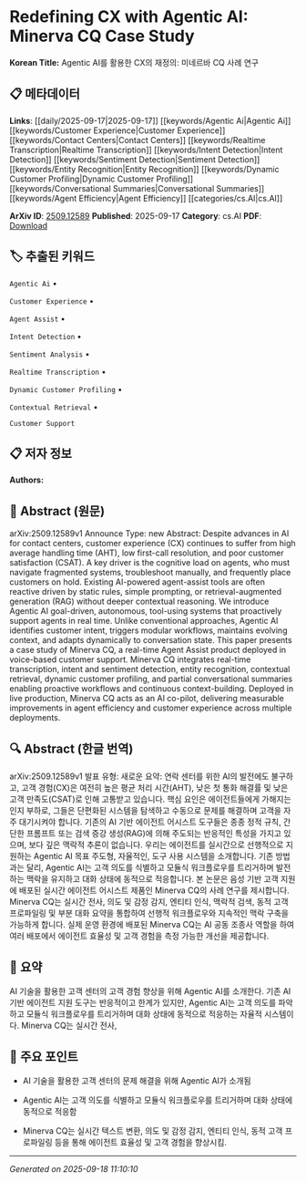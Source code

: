 
# Redefining CX with Agentic AI: Minerva CQ Case Study

**Korean Title:** Agentic AI를 활용한 CX의 재정의: 미네르바 CQ 사례 연구

## 📋 메타데이터

**Links**: [[daily/2025-09-17|2025-09-17]] [[keywords/Agentic Ai|Agentic Ai]] [[keywords/Customer Experience|Customer Experience]] [[keywords/Contact Centers|Contact Centers]] [[keywords/Realtime Transcription|Realtime Transcription]] [[keywords/Intent Detection|Intent Detection]] [[keywords/Sentiment Detection|Sentiment Detection]] [[keywords/Entity Recognition|Entity Recognition]] [[keywords/Dynamic Customer Profiling|Dynamic Customer Profiling]] [[keywords/Conversational Summaries|Conversational Summaries]] [[keywords/Agent Efficiency|Agent Efficiency]] [[categories/cs.AI|cs.AI]]

**ArXiv ID**: [2509.12589](https://arxiv.org/abs/2509.12589)
**Published**: 2025-09-17
**Category**: cs.AI
**PDF**: [Download](https://arxiv.org/pdf/2509.12589.pdf)


## 🏷️ 추출된 키워드



`Agentic Ai` • 

`Customer Experience` • 

`Agent Assist` • 

`Intent Detection` • 

`Sentiment Analysis` • 

`Realtime Transcription` • 

`Dynamic Customer Profiling` • 

`Contextual Retrieval` • 

`Customer Support`



## 📋 저자 정보

**Authors:** 

## 📄 Abstract (원문)

arXiv:2509.12589v1 Announce Type: new 
Abstract: Despite advances in AI for contact centers, customer experience (CX) continues to suffer from high average handling time (AHT), low first-call resolution, and poor customer satisfaction (CSAT). A key driver is the cognitive load on agents, who must navigate fragmented systems, troubleshoot manually, and frequently place customers on hold. Existing AI-powered agent-assist tools are often reactive driven by static rules, simple prompting, or retrieval-augmented generation (RAG) without deeper contextual reasoning. We introduce Agentic AI goal-driven, autonomous, tool-using systems that proactively support agents in real time. Unlike conventional approaches, Agentic AI identifies customer intent, triggers modular workflows, maintains evolving context, and adapts dynamically to conversation state. This paper presents a case study of Minerva CQ, a real-time Agent Assist product deployed in voice-based customer support. Minerva CQ integrates real-time transcription, intent and sentiment detection, entity recognition, contextual retrieval, dynamic customer profiling, and partial conversational summaries enabling proactive workflows and continuous context-building. Deployed in live production, Minerva CQ acts as an AI co-pilot, delivering measurable improvements in agent efficiency and customer experience across multiple deployments.

## 🔍 Abstract (한글 번역)

arXiv:2509.12589v1 발표 유형: 새로운
요약: 연락 센터를 위한 AI의 발전에도 불구하고, 고객 경험(CX)은 여전히 높은 평균 처리 시간(AHT), 낮은 첫 통화 해결률 및 낮은 고객 만족도(CSAT)로 인해 고통받고 있습니다. 핵심 요인은 에이전트들에게 가해지는 인지 부하로, 그들은 단편화된 시스템을 탐색하고 수동으로 문제를 해결하며 고객을 자주 대기시켜야 합니다. 기존의 AI 기반 에이전트 어시스트 도구들은 종종 정적 규칙, 간단한 프롬프트 또는 검색 증강 생성(RAG)에 의해 주도되는 반응적인 특성을 가지고 있으며, 보다 깊은 맥락적 추론이 없습니다. 우리는 에이전트를 실시간으로 선행적으로 지원하는 Agentic AI 목표 주도형, 자율적인, 도구 사용 시스템을 소개합니다. 기존 방법과는 달리, Agentic AI는 고객 의도를 식별하고 모듈식 워크플로우를 트리거하며 발전하는 맥락을 유지하고 대화 상태에 동적으로 적응합니다. 본 논문은 음성 기반 고객 지원에 배포된 실시간 에이전트 어시스트 제품인 Minerva CQ의 사례 연구를 제시합니다. Minerva CQ는 실시간 전사, 의도 및 감정 감지, 엔티티 인식, 맥락적 검색, 동적 고객 프로파일링 및 부분 대화 요약을 통합하여 선행적 워크플로우와 지속적인 맥락 구축을 가능하게 합니다. 실제 운영 환경에 배포된 Minerva CQ는 AI 공동 조종사 역할을 하여 여러 배포에서 에이전트 효율성 및 고객 경험을 측정 가능한 개선을 제공합니다.

## 📝 요약

AI 기술을 활용한 고객 센터의 고객 경험 향상을 위해 Agentic AI를 소개한다. 기존 AI 기반 에이전트 지원 도구는 반응적이고 한계가 있지만, Agentic AI는 고객 의도를 파악하고 모듈식 워크플로우를 트리거하며 대화 상태에 동적으로 적응하는 자율적 시스템이다. Minerva CQ는 실시간 전사,

## 🎯 주요 포인트


- AI 기술을 활용한 고객 센터의 문제 해결을 위해 Agentic AI가 소개됨

- Agentic AI는 고객 의도를 식별하고 모듈식 워크플로우를 트리거하며 대화 상태에 동적으로 적응함

- Minerva CQ는 실시간 텍스트 변환, 의도 및 감정 감지, 엔티티 인식, 동적 고객 프로파일링 등을 통해 에이전트 효율성 및 고객 경험을 향상시킴.


---

*Generated on 2025-09-18 11:10:10*